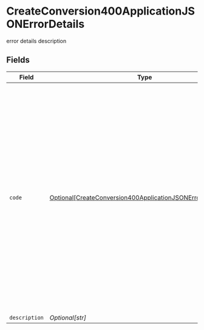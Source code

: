 # CreateConversion400ApplicationJSONErrorDetails

error details description


## Fields

| Field                                                                                                                                                                                                                                                                                                                                                                                                                                                                                                                                                                                                                                                                                               | Type                                                                                                                                                                                                                                                                                                                                                                                                                                                                                                                                                                                                                                                                                                | Required                                                                                                                                                                                                                                                                                                                                                                                                                                                                                                                                                                                                                                                                                            | Description                                                                                                                                                                                                                                                                                                                                                                                                                                                                                                                                                                                                                                                                                         |
| --------------------------------------------------------------------------------------------------------------------------------------------------------------------------------------------------------------------------------------------------------------------------------------------------------------------------------------------------------------------------------------------------------------------------------------------------------------------------------------------------------------------------------------------------------------------------------------------------------------------------------------------------------------------------------------------------- | --------------------------------------------------------------------------------------------------------------------------------------------------------------------------------------------------------------------------------------------------------------------------------------------------------------------------------------------------------------------------------------------------------------------------------------------------------------------------------------------------------------------------------------------------------------------------------------------------------------------------------------------------------------------------------------------------- | --------------------------------------------------------------------------------------------------------------------------------------------------------------------------------------------------------------------------------------------------------------------------------------------------------------------------------------------------------------------------------------------------------------------------------------------------------------------------------------------------------------------------------------------------------------------------------------------------------------------------------------------------------------------------------------------------- | --------------------------------------------------------------------------------------------------------------------------------------------------------------------------------------------------------------------------------------------------------------------------------------------------------------------------------------------------------------------------------------------------------------------------------------------------------------------------------------------------------------------------------------------------------------------------------------------------------------------------------------------------------------------------------------------------- |
| `code`                                                                                                                                                                                                                                                                                                                                                                                                                                                                                                                                                                                                                                                                                              | [Optional[CreateConversion400ApplicationJSONErrorDetailsCode]](../../models/errors/createconversion400applicationjsonerrordetailscode.md)                                                                                                                                                                                                                                                                                                                                                                                                                                                                                                                                                           | :heavy_minus_sign:                                                                                                                                                                                                                                                                                                                                                                                                                                                                                                                                                                                                                                                                                  | The detailed error code associated with HTTP status 400.<br/><br/>* `fx_constraint_violated_input`: The input violates the model constraints.<br/>* `fx_invalid_format_input`: The input format is invalid.<br/>* `fx_invalid_currency_code`: The input currency code is invalid.<br/>* `fx_invalid_currency_amount`: The input currency amount is invalid.<br/>* `fx_missing_input`: The required fields are missing.<br/>* `fx_quote_expired`: The provided quote is expired.<br/>* `fx_insufficient_balance`: The balance in the account is insufficient to complete/schedule the transfer.<br/>* `fx_transfer_status_invalid`: The transfer status is invalid.<br/>* `fx_locked_period`: The requested conversion is in locked period.<br/> |
| `description`                                                                                                                                                                                                                                                                                                                                                                                                                                                                                                                                                                                                                                                                                       | *Optional[str]*                                                                                                                                                                                                                                                                                                                                                                                                                                                                                                                                                                                                                                                                                     | :heavy_minus_sign:                                                                                                                                                                                                                                                                                                                                                                                                                                                                                                                                                                                                                                                                                  | Description of the error.                                                                                                                                                                                                                                                                                                                                                                                                                                                                                                                                                                                                                                                                           |